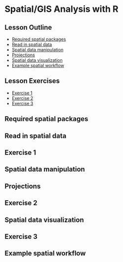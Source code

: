 
Spatial/GIS Analysis with R
===========================

Lesson Outline
--------------

-   [Required spatial packages](#required-spatial-packages)
-   [Read in spatial data](#read-in-spatial-data)
-   [Spatial data manipulation](#spatial-data-manipulation)
-   [Projections](#projections)
-   [Spatial data visualization](#spatial-data-visualization)
-   [Example spatial workflow](#example-spatial-workflow)

Lesson Exercises
----------------

-   [Exercise 1](#exercise-1)
-   [Exercise 2](#exercise-2)
-   [Exercise 3](#exercise-3)

Required spatial packages
-------------------------

Read in spatial data
--------------------

Exercise 1
----------

Spatial data manipulation
-------------------------

Projections
-----------

Exercise 2
----------

Spatial data visualization
--------------------------

Exercise 3
----------

Example spatial workflow
------------------------
